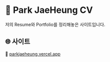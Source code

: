# 🚀 Park JaeHeung CV

저의 Resume와 Portfolio를 정리해놓은 사이트입니다.

## 🌐 사이트

🔗 [parkjaeheung.vercel.app](https://parkjaeheung.vercel.app)
